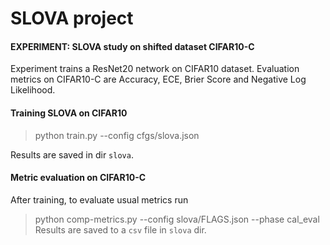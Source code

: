 # SLOVA project
#### EXPERIMENT: SLOVA study on shifted dataset CIFAR10-C
Experiment trains a ResNet20 network on CIFAR10 dataset. Evaluation metrics on CIFAR10-C are Accuracy, ECE, Brier Score and Negative Log Likelihood.
#### Training SLOVA on CIFAR10
> python train.py --config cfgs/slova.json

Results are saved in dir ``slova``.
#### Metric evaluation on CIFAR10-C
After training, to evaluate usual metrics run
> python comp-metrics.py --config slova/FLAGS.json --phase cal_eval
Results are saved to a ``csv`` file in ``slova`` dir.
